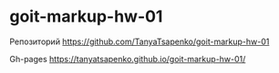 # goit-markup-hw-01
Репозиторий
 https://github.com/TanyaTsapenko/goit-markup-hw-01

 Gh-pages
 https://tanyatsapenko.github.io/goit-markup-hw-01/